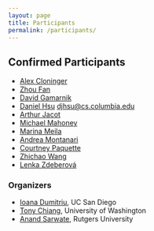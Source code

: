 ```yaml
---
layout: page
title: Participants
permalink: /participants/
---
```



## Confirmed Participants

* [Alex Cloninger](https://sites.google.com/ucsd.edu/alexandercloninger)
* [Zhou Fan](http://www.stat.yale.edu/~zf59/)
* [David Gamarnik](https://mitsloan.mit.edu/faculty/directory/david-d-gamarnik)
* [Daniel Hsu](https://www.cs.columbia.edu/~djhsu/) <djhsu@cs.columbia.edu>
* [Arthur Jacot](https://sites.google.com/view/arthurjacot/)
* [Michael Mahoney](https://www.stat.berkeley.edu/~mmahoney/)
* [Marina Meila](https://sites.stat.washington.edu/mmp/)
* [Andrea Montanari](https://web.stanford.edu/~montanar/)
* [Courtney Paquette](https://cypaquette.github.io/)
* [Zhichao Wang](https://mathweb.ucsd.edu/~zhw036/)
* [Lenka Zdeberová](https://people.epfl.ch/lenka.zdeborova/?lang=en)


### Organizers

* [Ioana Dumitriu](https://www.math.ucsd.edu/people/profiles/ioana-dumitriu/), UC San Diego
* [Tony Chiang](https://math.washington.edu/people/tony-chiang), University of Washington
* [Anand Sarwate](https://adsarwate.github.io/), Rutgers University